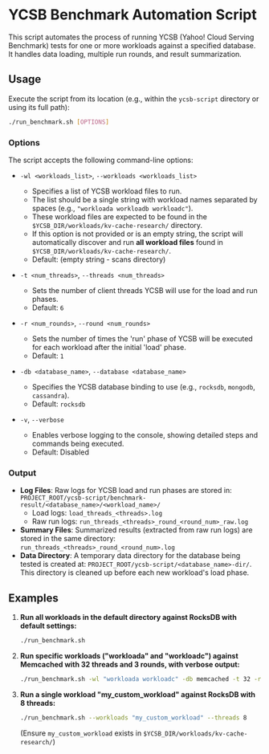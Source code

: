 
# YCSB Benchmark Automation Script

This script automates the process of running YCSB (Yahoo! Cloud Serving Benchmark) tests for one or more workloads against a specified database. It handles data loading, multiple run rounds, and result summarization.

## Usage

Execute the script from its location (e.g., within the `ycsb-script` directory or using its full path):

```bash
./run_benchmark.sh [OPTIONS]
```

### Options

The script accepts the following command-line options:

* `-wl <workloads_list>`, `--workloads <workloads_list>`

  * Specifies a list of YCSB workload files to run.
  * The list should be a single string with workload names separated by spaces (e.g., `"workloada workloadb workloadc"`).
  * These workload files are expected to be found in the `$YCSB_DIR/workloads/kv-cache-research/` directory.
  * If this option is not provided or is an empty string, the script will automatically discover and run **all workload files** found in `$YCSB_DIR/workloads/kv-cache-research/`.
  * Default: (empty string - scans directory)

* `-t <num_threads>`, `--threads <num_threads>`

  * Sets the number of client threads YCSB will use for the load and run phases.
  * Default: `6`

* `-r <num_rounds>`, `--round <num_rounds>`

  * Sets the number of times the 'run' phase of YCSB will be executed for each workload after the initial 'load' phase.
  * Default: `1`

* `-db <database_name>`, `--database <database_name>`

  * Specifies the YCSB database binding to use (e.g., `rocksdb`, `mongodb`, `cassandra`).
  * Default: `rocksdb`

* `-v`, `--verbose`

  * Enables verbose logging to the console, showing detailed steps and commands being executed.
  * Default: Disabled

### Output

* **Log Files**: Raw logs for YCSB load and run phases are stored in:
    `PROJECT_ROOT/ycsb-script/benchmark-result/<database_name>/<workload_name>/`
  * Load logs: `load_threads_<threads>.log`
  * Raw run logs: `run_threads_<threads>_round_<round_num>_raw.log`
* **Summary Files**: Summarized results (extracted from raw run logs) are stored in the same directory:
    `run_threads_<threads>_round_<round_num>.log`
* **Data Directory**: A temporary data directory for the database being tested is created at:
    `PROJECT_ROOT/ycsb-script/<database_name>-dir/`. This directory is cleaned up before each new workload's load phase.

## Examples

1. **Run all workloads in the default directory against RocksDB with default settings:**

    ```bash
    ./run_benchmark.sh
    ```

2. **Run specific workloads ("workloada" and "workloadc") against Memcached with 32 threads and 3 rounds, with verbose output:**

    ```bash
    ./run_benchmark.sh -wl "workloada workloadc" -db memcached -t 32 -r 3 -v
    ```

3. **Run a single workload "my\_custom\_workload" against RocksDB with 8 threads:**

    ```bash
    ./run_benchmark.sh --workloads "my_custom_workload" --threads 8
    ```

    (Ensure `my_custom_workload` exists in `$YCSB_DIR/workloads/kv-cache-research/`)
